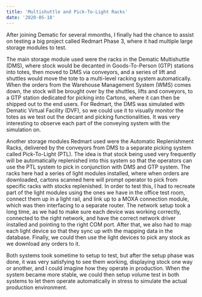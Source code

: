 ```yaml
---
title: 'Multishuttle and Pick-To-Light Racks'
date: '2020-05-18'
---
```


After joining Dematic for several mmonths, I finally had the chance to assist on testing a big project called Redmart Phase 3, where it had multiple large storage modules to test. 


The main storage module used were the racks in the Dematic Multishuttle (DMS), where stock would be decanted in Goods-To-Person (GTP) stations into totes, then moved to DMS via conveyors, and a series of lift and shuttles would move the tote to a multi-level racking system automatically. When the orders from the Warehouse Management System (WMS) comes down, the stock will be brought over by the shuttles, lifts and conveyors, to a GTP station dedicated for picking into Cartons, where it can then be shipped out to the end users. For Redmart, the DMS was simulated with Dematic Virtual Facility (DVF), so we could use it to visually monitor the totes as we test out the decant and picking functionalities. It was very interesting to observe each part of the conveying system with the simulation on. 


Another storage modules Redmart used were the Automatic Replenishment Racks, delivered by the conveyors from DMS to a separate picking system called Pick-To-Light (PTL). The idea is that stock being used very frequently will be automatically replenished into this system so that the operators can use the PTL system to pick in conjunction with DMS and GTP system. The racks here had a series of light modules installed, where when orders are downloaded, cartons scanned here will prompt operator to pick from specific racks with stocks replenished. In order to test this, I had to recreate part of the light modules using the ones we have in the office test room, connect them up in a light rail, and link up to a MOXA connection module, which was then interfacing to a separate router. The network setup took a long time, as we had to make sure each device was working correctly, connected to the right network, and have the correct network driver installed and pointing to the right COM port. After that, we also had to map each light device so that they sync up with the mapping data in the database. Finally, we could then use the light devices to pick any stock as we download any orders to it. 


Both systems took sometime to setup to test, but after the setup phase was done, it was very satisfying to see them working, displaying stock one way or another, and I could imagine how they operate in production. When the system became more stable, we could then setup volume test in both systems to let them operate automatically in stress to simulate the actual production environment.  